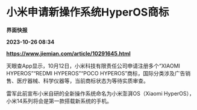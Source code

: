 # 小米申请新操作系统HyperOS商标
**界面快报**

**2023-10-26 08:34**

**https://www.jiemian.com/article/10291645.html**

天眼查App显示，10月12日，小米科技有限责任公司申请注册多个“XIAOMI HYPEROS”“REDMI HYPEROS”“POCO HYPEROS”商标，国际分类涉及广告销售、医疗器械、科学仪器等，当前商标状态为等待实质审查。

雷军此前宣布小米自研的全新操作系统命名为小米澎湃OS（Xiaomi HyperOS），小米14系列将会是第一款搭载新系统的手机。
